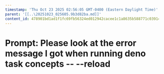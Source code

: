 ```yaml
---
timestamp: 'Thu Oct 23 2025 02:56:05 GMT-0400 (Eastern Daylight Time)'
parent: '[[..\20251023_025605.9b3d82ba.md]]'
content_id: 478901bd1ad1f1fc69fb56324ed012942cacee1c1a8635b588771c03914cf503
---
```


# Prompt: Please look at the error message I got when running deno task concepts -- --reload
